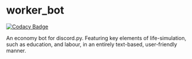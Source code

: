 # worker_bot
[![Codacy Badge](https://app.codacy.com/project/badge/Grade/5afcea551db84402b7bd118b5a750e88)](https://www.codacy.com/gh/Charlie-nietzen/worker_bot/dashboard?utm_source=github.com&amp;utm_medium=referral&amp;utm_content=Charlie-nietzen/worker_bot&amp;utm_campaign=Badge_Grade)

An economy bot for discord.py. Featuring key elements of life-simulation, such as education, and labour, in an entirely text-based, user-friendly manner.
